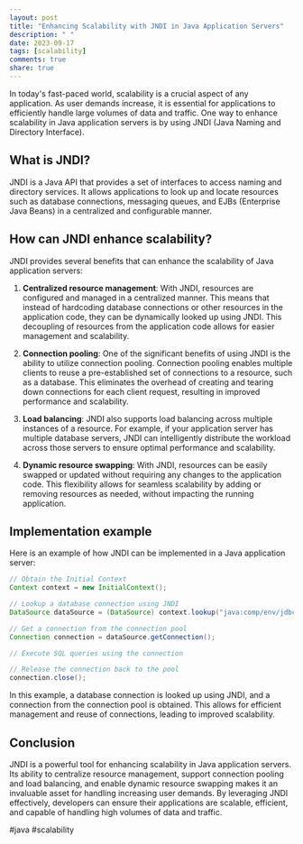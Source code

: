```yaml
---
layout: post
title: "Enhancing Scalability with JNDI in Java Application Servers"
description: " "
date: 2023-09-17
tags: [scalability]
comments: true
share: true
---
```


In today's fast-paced world, scalability is a crucial aspect of any application. As user demands increase, it is essential for applications to efficiently handle large volumes of data and traffic. One way to enhance scalability in Java application servers is by using JNDI (Java Naming and Directory Interface).

## What is JNDI?

JNDI is a Java API that provides a set of interfaces to access naming and directory services. It allows applications to look up and locate resources such as database connections, messaging queues, and EJBs (Enterprise Java Beans) in a centralized and configurable manner.

## How can JNDI enhance scalability?

JNDI provides several benefits that can enhance the scalability of Java application servers:

1. **Centralized resource management**: With JNDI, resources are configured and managed in a centralized manner. This means that instead of hardcoding database connections or other resources in the application code, they can be dynamically looked up using JNDI. This decoupling of resources from the application code allows for easier management and scalability.

2. **Connection pooling**: One of the significant benefits of using JNDI is the ability to utilize connection pooling. Connection pooling enables multiple clients to reuse a pre-established set of connections to a resource, such as a database. This eliminates the overhead of creating and tearing down connections for each client request, resulting in improved performance and scalability.

3. **Load balancing**: JNDI also supports load balancing across multiple instances of a resource. For example, if your application server has multiple database servers, JNDI can intelligently distribute the workload across those servers to ensure optimal performance and scalability.

4. **Dynamic resource swapping**: With JNDI, resources can be easily swapped or updated without requiring any changes to the application code. This flexibility allows for seamless scalability by adding or removing resources as needed, without impacting the running application.

## Implementation example

Here is an example of how JNDI can be implemented in a Java application server:

```java
// Obtain the Initial Context
Context context = new InitialContext();

// Lookup a database connection using JNDI
DataSource dataSource = (DataSource) context.lookup("java:comp/env/jdbc/myDB");

// Get a connection from the connection pool
Connection connection = dataSource.getConnection();

// Execute SQL queries using the connection

// Release the connection back to the pool
connection.close();
```

In this example, a database connection is looked up using JNDI, and a connection from the connection pool is obtained. This allows for efficient management and reuse of connections, leading to improved scalability.

## Conclusion

JNDI is a powerful tool for enhancing scalability in Java application servers. Its ability to centralize resource management, support connection pooling and load balancing, and enable dynamic resource swapping makes it an invaluable asset for handling increasing user demands. By leveraging JNDI effectively, developers can ensure their applications are scalable, efficient, and capable of handling high volumes of data and traffic.

#java #scalability